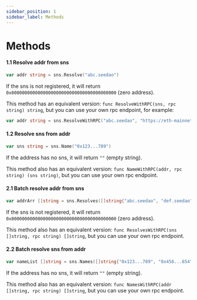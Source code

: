 ```yaml
---
sidebar_position: 1
sidebar_label: Methods
---
```


# Methods

#### 1.1 Resolve addr from sns

```go
var addr string = sns.Resolve("abc.seedao")
```

If the sns is not registered, it will return `0x0000000000000000000000000000000000000000` (zero address).

This method has an equivalent version: `func ResolveWithRPC(sns, rpc string) string`, but you can use your own rpc endpoint, for example:

```go
var addr string = sns.ResolveWithRPC("abc.seedao", "https://eth-mainnet.g.alchemy.com/v2/H43zK7UnIN2v7u2ZoTbizIPnXkylKIZl")
```

#### 1.2 Resolve sns from addr

```go
var sns string = sns.Name("0x123...789")
```

If the address has no sns, it will return `""` (empty string).

This method also has an equivalent version: `func NameWithRPC(addr, rpc string) (sns string)`, but you can use your own rpc endpoint.

#### 2.1 Batch resolve addr from sns

```go
var addrArr []string = sns.Resolves([]string{"abc.seedao", "def.seedao"})
```

If the sns is not registered, it will return `0x0000000000000000000000000000000000000000` (zero address).

This method also has an equivalent version: `func ResolvesWithRPC(sns []string, rpc string) []string`, but you can use your own rpc endpoint.

#### 2.2 Batch resolve sns from addr

```go
var nameList []string = sns.Names([]string{"0x123...789", "0x456...654"})
```

If the address has no sns, it will return `""` (empty string).

This method also has an equivalent version: `func NamesWithRPC(addr []string, rpc string) []string`, but you can use your own rpc endpoint.
